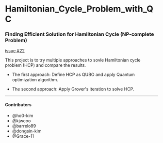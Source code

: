 # Hamiltonian_Cycle_Problem_with_QC

### Finding Efficient Solution for Hamiltonian Cycle (NP-complete Problem)

[issue #22](https://github.com/qiskit-community/qiskit-hackathon-korea-21/issues/22)

This project is to try multiple approaches to sovle Hamiltonian cycle problem (HCP) and compare the results.

- The first approach: Define HCP as QUBO and apply Quantum optimization algorithm.

- The second approach: Apply Grover's iteration to solve HCP.

--------------
#### Contributers

- @ho0-kim
- @kjwcoo
- @barrelo89
- @dongsin-kim
- @Grace-11